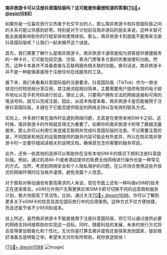 **南非旅游卡可以注册抖音国际版吗？这可能是你最想知道的答案[[TG💪+ @esim1088](https://t.me/s/esim1088)]**

如果你是一位喜欢旅行又热衷于社交平台的人，那么南非旅游卡和抖音国际版之间的关系可能让你感到好奇。特别是对于计划前往南非游玩的朋友来说，这种关联可能会直接影响到你的行程安排和使用体验。那么，南非旅游卡到底能不能用来注册抖音国际版呢？让我们一起来揭开这个谜底。

首先，我们需要了解什么是南非旅游卡。南非旅游卡通常是指为游客提供便捷服务的一种卡片，它可能包括交通、住宿、景点门票等多方面的优惠或便利功能。然而，这种卡本身并不具备直接与互联网服务相关联的功能。换句话说，南非旅游卡并不是一种能够直接用于注册任何在线服务的工具。

接下来，我们来看看抖音国际版的注册要求。抖音国际版（TikTok）作为一款全球流行的短视频分享应用，其注册流程相对简单，主要需要用户提供有效的电子邮件地址以及手机号码进行验证。理论上讲，只要用户拥有合法的网络连接和可用的电话号码，就可以完成注册。因此，从技术角度来看，南非旅游卡是否能被用于注册抖音国际版，关键在于它能否提供稳定的网络支持以及有效的联系方式。

实际上，许多旅行者在海外时会遇到网络问题，尤其是在使用本地SIM卡之前。这时候，南非旅游卡的作用就显得尤为重要了。如果你的南非旅游卡附带了数据流量服务，那么你可以利用它来连接互联网并完成抖音国际版的注册。不过需要注意的是，不同国家和地区的运营商提供的服务内容可能会有所差异，所以在购买南非旅游卡时一定要仔细阅读相关的说明文档，确保其包含你需要的服务项目。

此外，还有一些其他的选择可以帮助你在没有本地SIM卡的情况下顺利注册抖音国际版。例如，通过机场Wi-Fi或者酒店提供的免费无线网络进行操作也是一种常见的方式。当然，考虑到网络安全和个人隐私保护的问题，在公共场合使用这些开放式的网络环境时应当格外谨慎，避免泄露个人信息。

对于那些对移动通信有更高需求的人来说，现在市面上还有一种叫做eSIM的技术正在逐渐普及。eSIM允许用户无需更换实体SIM卡即可切换不同的运营商和服务计划，极大地提高了灵活性。比如，通过关注[TG💪+ @esim1088](https://t.me/s/esim1088)，你可以了解到更多关于eSIM卡的信息及其在国际旅行中的应用案例。这种方式不仅方便快捷，而且还能节省不少时间和成本。

综上所述，虽然南非旅游卡不能直接用于注册抖音国际版，但它可以通过提供必要的网络支持间接帮助你实现这一目标。同时，随着科技的发展，未来的旅行方式将会变得更加智能化和个性化。无论你是打算去南非度假还是探索其他国家，提前做好准备总是明智之举。希望本文对你有所帮助，祝你旅途愉快！

[[TG💪+ @esim1088](https://t.me/s/esim1088) ![Image](https://i.postimg.cc/4NQfJmqS/Snipaste-2025-05-13-00-14-12.png)]
